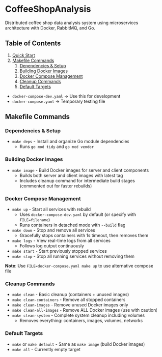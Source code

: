 # CoffeeShopAnalysis

Distributed coffee shop data analysis system using microservices architecture with Docker, RabbitMQ, and Go.

## Table of Contents

1. [Quick Start](#quick-start)
1. [Makefile Commands](#makefile-commands)
   1. [Dependencies & Setup](#dependencies--setup)
   1. [Building Docker Images](#building-docker-images)
   1. [Docker Compose Management](#docker-compose-management)
   1. [Cleanup Commands](#cleanup-commands)
   1. [Default Targets](#default-targets)

- `docker-compose-dev.yaml` -> Use this for development
- `docker-compose.yaml` -> Temporary testing file

## Makefile Commands

### Dependencies & Setup

- `make deps` - Install and organize Go module dependencies
  - Runs `go mod tidy` and `go mod vendor`

### Building Docker Images

- `make image` - Build Docker images for server and client components
  - Builds both server and client images with latest tag
  - Includes cleanup command for intermediate build stages (commented out for faster rebuilds)

### Docker Compose Management

- `make up` - Start all services with rebuild
  - Uses `docker-compose-dev.yaml` by default (or specify with `FILE=filename`)
  - Runs containers in detached mode with `--build` flag
- `make down` - Stop and remove all services
  - Gracefully stops containers with 1s timeout, then removes them
- `make logs` - View real-time logs from all services
  - Follows log output continuously
- `make start` - Start previously stopped services
- `make stop` - Stop all running services without removing them

**Note**: Use `FILE=docker-compose.yaml make up` to use alternative compose file

### Cleanup Commands

- `make clean` - Basic cleanup (containers + unused images)
- `make clean-containers` - Remove all stopped containers
- `make clean-images` - Remove unused Docker images only
- `make clean-all-images` - Remove ALL Docker images (use with caution)
- `make clean-system` - Complete system cleanup including volumes
  - Removes everything: containers, images, volumes, networks

### Default Targets

- `make` or `make default` - Same as `make image` (build Docker images)
- `make all` - Currently empty target
